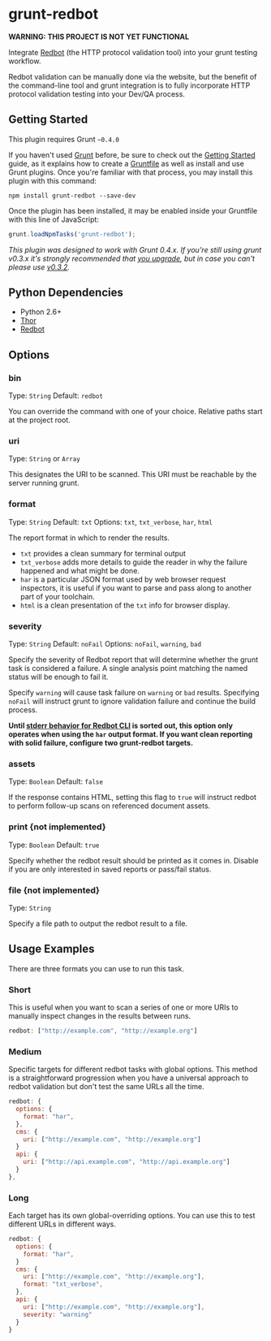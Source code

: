 # grunt-redbot

**WARNING: THIS PROJECT IS NOT YET FUNCTIONAL**

Integrate [Redbot](http://redbot.org) (the HTTP protocol validation tool) into your grunt testing workflow.

Redbot validation can be manually done via the website, but the benefit of the command-line tool and grunt
integration is to fully incorporate HTTP protocol validation testing into your Dev/QA process.


## Getting Started
This plugin requires Grunt `~0.4.0`

If you haven't used [Grunt](http://gruntjs.com/) before, be sure to check out the [Getting Started](http://gruntjs.com/getting-started) guide, as it explains how to create a [Gruntfile](http://gruntjs.com/sample-gruntfile) as well as install and use Grunt plugins. Once you're familiar with that process, you may install this plugin with this command:

```shell
npm install grunt-redbot --save-dev
```

Once the plugin has been installed, it may be enabled inside your Gruntfile with this line of JavaScript:

```js
grunt.loadNpmTasks('grunt-redbot');
```

*This plugin was designed to work with Grunt 0.4.x. If you're still using grunt v0.3.x it's strongly recommended
that [you upgrade](http://gruntjs.com/upgrading-from-0.3-to-0.4), but in case you can't please use
[v0.3.2](https://github.com/gruntjs/grunt-contrib-clean/tree/grunt-0.3-stable).*

## Python Dependencies

  * Python 2.6+
  * [Thor](https://github.com/mnot/thor/)
  * [Redbot](https://github.com/mnot/redbot)
    
## Options

### bin

Type: `String`
Default: `redbot`

You can override the command with one of your choice. Relative paths start at the project root.

### uri

Type: `String` or `Array`

This designates the URI to be scanned. This URI must be reachable by the server running grunt.

### format

Type: `String`
Default: `txt`
Options: `txt`, `txt_verbose`, `har`, `html`

The report format in which to render the results.

* `txt` provides a clean summary for terminal output
* `txt_verbose` adds more details to guide the reader in why the failure happened and what might be done.
* `har` is a particular JSON format used by web browser request inspectors, it is useful if you want to parse
  and pass along to another part of your toolchain.
* `html` is a clean presentation of the `txt` info for browser display.

### severity

Type: `String`
Default: `noFail`
Options: `noFail`, `warning`, `bad` 

Specify the severity of Redbot report that will determine whether the grunt task is considered a failure.
A single analysis point matching the named status will be enough to fail it.

Specify `warning` will cause task failure on `warning` or `bad` results. Specifying `noFail` will instruct grunt to ignore validation failure and continue the build process.

**Until [stderr behavior for Redbot CLI](https://github.com/mnot/redbot/issues/67) is sorted out, this option
only operates when using the `har` output format. If you want clean reporting with solid failure, configure two grunt-redbot targets.**

### assets

Type: `Boolean`
Default: `false`

If the response contains HTML, setting this flag to `true` will instruct redbot to perform follow-up scans on
referenced document assets.

### print {not implemented}

Type: `Boolean`
Default: `true`

Specify whether the redbot result should be printed as it comes in. Disable if you are only interested in saved reports or pass/fail status.

### file {not implemented}

Type: `String`

Specify a file path to output the redbot result to a file.

## Usage Examples

There are three formats you can use to run this task.

### Short

This is useful when you want to scan a series of one or more URIs to manually inspect changes in the results
between runs.

```js
redbot: ["http://example.com", "http://example.org"]
```

### Medium

Specific targets for different redbot tasks with global options. This method is a straightforward progression
when you have a universal approach to redbot validation but don't test the same URLs all the time.

```js
redbot: {
  options: {
    format: "har",
  },
  cms: {
    uri: ["http://example.com", "http://example.org"]
  }
  api: {
    uri: ["http://api.example.com", "http://api.example.org"]
  }
},
```

### Long

Each target has its own global-overriding options. You can use this to test different URLs in different ways.

```js
redbot: {
  options: {
    format: "har",
  }
  cms: {
    uri: ["http://example.com", "http://example.org"],
    format: "txt_verbose",
  },
  api: {
    uri: ["http://example.com", "http://example.org"],
    severity: "warning"
  }
}
```
